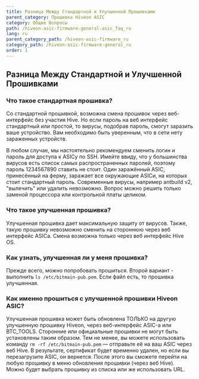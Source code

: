 ```yaml
---
title: Разница Между Стандартной и Улучшенной Прошивками
parent_category: Прошивка Hiveon ASIC
category: Общие Вопросы
path: /hiveon-asic-firmware-general-asic_faq_ru
lang: ru
parent_category_path: /hiveon-asic-firmware_ru
category_path: /hiveon-asic-firmware-general_ru
order: 1
---
```


## Разница Между Стандартной и Улучшенной Прошивками
### Что такое стандартная прошивка?
Со стандартной прошивкой, возможна смена прошивок через веб-интерфейс без участия Hive. Но если пароль на веб интерфейс стандартный или простой, то вирусы, подобрав пароль, смогут заразить ваше устройство. Вам необходимо быть уверенным, что в сети нету зараженных устройств.

В любом случае, мы настоятельно рекомендуем сменить логин и пароль для доступа к ASICу по SSH. Имейте ввиду, что у большинства вирусов есть список самых распространенных паролей, поэтому пароль 1234567890 ставить не стоит. Один заражённый ASIC, принесённый на ферму, заражает все окружающие ASICи, на которых стоит стандартный пароль. Современные вирусы, например antbuild v2, "вылечить" или удалить невозможно. Вопрос можно решить только заменой процессора или контрольной платы целиком.

### Что такое улучшенная прошивка?
Улучшенная прошивка дает максимальную защиту от вирусов. Также, такую прошивку невозможно сменить на стороннюю через веб интерфейс ASICа. Смена возможна только через веб интерфейс Hive OS.

### Как узнать, улучшенная ли у меня прошивка?
Прежде всего, можно попробовать прошиться. Второй вариант - выполнить `ls /etc/bitmain-pub.pem`. Если файл есть, то прошивка улучшенная.

### Как именно прошиться с улучшенной прошивки Hiveon ASIC?
Улучшенная прошивка может быть обновлена ТОЛЬКО на другую улучшенную прошивку Hiveon, через веб-интерфейс ASIC-а или BTC_TOOLS. Сторонние или официальные прошивки не могут быть установлены таким образом. Тем не менее, вы можете использовать команду `rm -rf /etc/bitmain-pub.pem` — отправьте её на ваш ASIC через веб Hive. В результате, сертификат будет временно удален, но если вы перезагрузите ASIC, он вернется. После этого вы сможете перейти на любую прошивку в меню обновления прошивки (через веб Hive). Можно будет выбрать прошивку из списка или же использовать URL.
